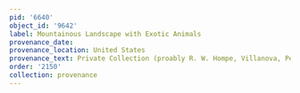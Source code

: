 ```yaml
---
pid: '6640'
object_id: '9642'
label: Mountainous Landscape with Exotic Animals
provenance_date:
provenance_location: United States
provenance_text: Private Collection (proably R. W. Hompe, Villanova, Pennsylvania
order: '2150'
collection: provenance
---
```

